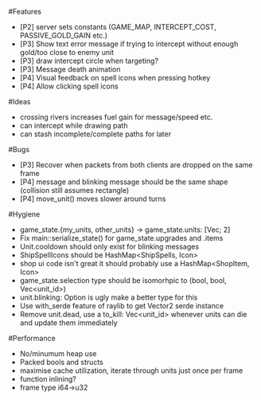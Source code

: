 #Features
 * [P2] server sets constants (GAME_MAP, INTERCEPT_COST, PASSIVE_GOLD_GAIN etc.)
 * [P3] Show text error message if trying to intercept without enough gold/too close to enemy unit
 * [P3] draw intercept circle when targeting?
 * [P3] Message death animation
 * [P4] Visual feedback on spell icons when pressing hotkey
 * [P4] Allow clicking spell icons

#Ideas
 * crossing rivers increases fuel gain for message/speed etc.
 * can intercept while drawing path
 * can stash incomplete/complete paths for later

#Bugs
 * [P3] Recover when packets from both clients are dropped on the same frame
 * [P4] message and blinking message should be the same shape (collision still assumes rectangle)
 * [P4] move_unit() moves slower around turns

#Hygiene
 * game_state.{my_units, other_units} -> game_state.units: [Vec<Unit>; 2]
 * Fix main::serialize_state() for game_state.upgrades and .items
 * Unit.cooldown should only exist for blinking messages
 * ShipSpellIcons should be HashMap<ShipSpells, Icon>
 * shop ui code isn't great it should probably use a HashMap<ShopItem, Icon>
 * game_state.selection type should be isomorhpic to (bool, bool, Vec<unit_id>)
 * unit.blinking: Option<bool> is ugly make a better type for this
 * Use with_serde feature of raylib to get Vector2 serde instance
 * Remove unit.dead, use a to_kill: Vec<unit_id> whenever units can die and update them immediately

#Performance
 * No/minumum heap use
 * Packed bools and structs
 * maximise cache utilization, iterate through units just once per frame
 * function inlining?
 * frame type i64->u32